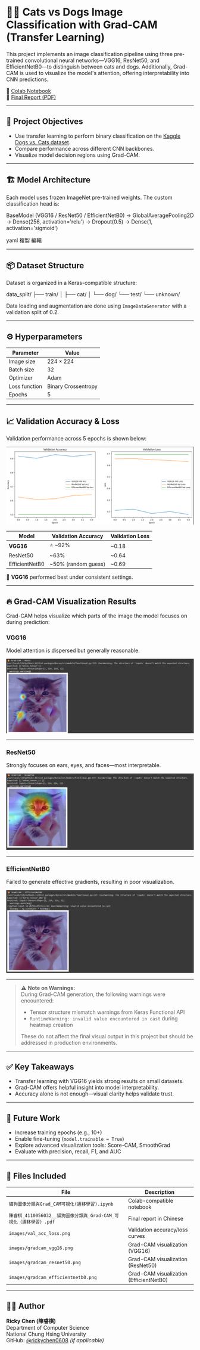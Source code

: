 # 🐶🐱 Cats vs Dogs Image Classification with Grad-CAM (Transfer Learning)

This project implements an image classification pipeline using three pre-trained convolutional neural networks—VGG16, ResNet50, and EfficientNetB0—to distinguish between cats and dogs. Additionally, Grad-CAM is used to visualize the model's attention, offering interpretability into CNN predictions.

🔗 [Colab Notebook](https://colab.research.google.com/drive/17PYINngnSAgwxXo80VTIR4hMO42r0Kq7?usp=sharing)  
📄 [Final Report (PDF)](./陳睿棋_4110056032__貓狗圖像分類與_Grad-CAM_可視化（遷移學習）.pdf)

---

## 🎯 Project Objectives

- Use transfer learning to perform binary classification on the [Kaggle Dogs vs. Cats dataset](https://www.kaggle.com/c/dogs-vs-cats).
- Compare performance across different CNN backbones.
- Visualize model decision regions using Grad-CAM.

---

## 🏗️ Model Architecture

Each model uses frozen ImageNet pre-trained weights. The custom classification head is:

BaseModel (VGG16 / ResNet50 / EfficientNetB0)
→ GlobalAveragePooling2D
→ Dense(256, activation='relu')
→ Dropout(0.5)
→ Dense(1, activation='sigmoid')

yaml
複製
編輯

---

## 📦 Dataset Structure

Dataset is organized in a Keras-compatible structure:

data_split/
├── train/
│ ├── cat/
│ └── dog/
└── test/
└── unknown/


Data loading and augmentation are done using `ImageDataGenerator` with a validation split of 0.2.

---

## ⚙️ Hyperparameters

| Parameter        | Value              |
|------------------|--------------------|
| Image size       | 224 × 224          |
| Batch size       | 32                 |
| Optimizer        | Adam               |
| Loss function    | Binary Crossentropy|
| Epochs           | 5                  |

---

## 📈 Validation Accuracy & Loss

Validation performance across 5 epochs is shown below:

![Validation Curves](images/val_acc_loss.png)

| Model          | Validation Accuracy | Validation Loss |
|----------------|---------------------|-----------------|
| **VGG16**      | ⭐ ~92%              | ~0.18           |
| ResNet50       | ~63%                | ~0.64           |
| EfficientNetB0 | ~50% (random guess) | ~0.69           |

📌 **VGG16** performed best under consistent settings.

---

## 🔥 Grad-CAM Visualization Results

Grad-CAM helps visualize which parts of the image the model focuses on during prediction:

### VGG16  
Model attention is dispersed but generally reasonable.

![Grad-CAM VGG16](images/gradcam_vgg16.png)

---

### ResNet50  
Strongly focuses on ears, eyes, and faces—most interpretable.

![Grad-CAM ResNet50](images/gradcam_resnet50.png)

---

### EfficientNetB0  
Failed to generate effective gradients, resulting in poor visualization.

![Grad-CAM EfficientNetB0](images/gradcam_efficientnetb0.png)

---

> ⚠️ **Note on Warnings:**  
> During Grad-CAM generation, the following warnings were encountered:
>
> - Tensor structure mismatch warnings from Keras Functional API  
> - `RuntimeWarning: invalid value encountered in cast` during heatmap creation  
>
> These do not affect the final visual output in this project but should be addressed in production environments.

---

## ✅ Key Takeaways

- Transfer learning with VGG16 yields strong results on small datasets.
- Grad-CAM offers helpful insight into model interpretability.
- Accuracy alone is not enough—visual clarity helps validate trust.

---

## 🔄 Future Work

- Increase training epochs (e.g., 10+)
- Enable fine-tuning (`model.trainable = True`)
- Explore advanced visualization tools: Score-CAM, SmoothGrad
- Evaluate with precision, recall, F1, and AUC

---

## 📁 Files Included

| File | Description |
|------|-------------|
| `貓狗圖像分類與Grad_CAM可視化(遷移學習).ipynb` | Colab-compatible notebook |
| `陳睿棋_4110056032__貓狗圖像分類與_Grad-CAM_可視化（遷移學習）.pdf` | Final report in Chinese |
| `images/val_acc_loss.png` | Validation accuracy/loss curves |
| `images/gradcam_vgg16.png` | Grad-CAM visualization (VGG16) |
| `images/gradcam_resnet50.png` | Grad-CAM visualization (ResNet50) |
| `images/gradcam_efficientnetb0.png` | Grad-CAM visualization (EfficientNetB0) |

---

## 👨‍💻 Author

**Ricky Chen (陳睿棋)**  
Department of Computer Science  
National Chung Hsing University  
GitHub: [@rickychen0608](https://github.com/rickychen0608) *(if applicable)*
